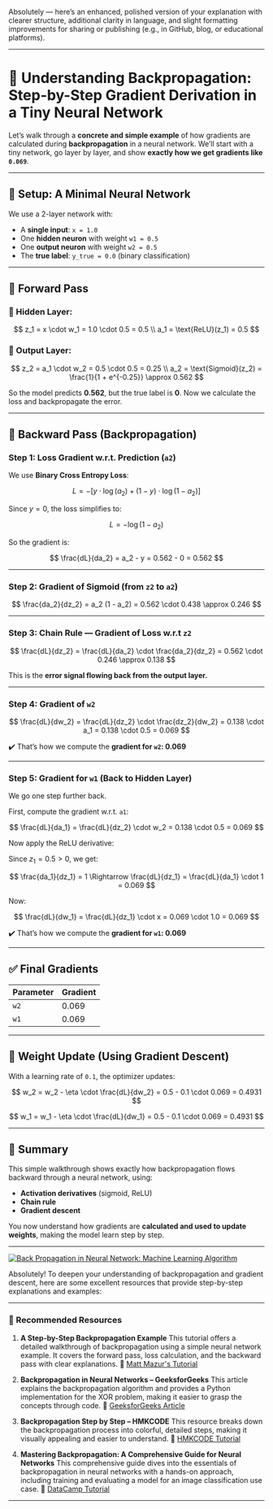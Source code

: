 Absolutely — here’s an enhanced, polished version of your explanation with clearer structure, additional clarity in language, and slight formatting improvements for sharing or publishing (e.g., in GitHub, blog, or educational platforms).

---

# 🧠 Understanding Backpropagation: Step-by-Step Gradient Derivation in a Tiny Neural Network

Let’s walk through a **concrete and simple example** of how gradients are calculated during **backpropagation** in a neural network. We’ll start with a tiny network, go layer by layer, and show **exactly how we get gradients like `0.069`**.

---

## 🔧 Setup: A Minimal Neural Network

We use a 2-layer network with:

* A **single input**: `x = 1.0`
* One **hidden neuron** with weight `w1 = 0.5`
* One **output neuron** with weight `w2 = 0.5`
* The **true label**: `y_true = 0.0` (binary classification)

---

## 🔁 Forward Pass

### 🧩 Hidden Layer:

$$
z_1 = x \cdot w_1 = 1.0 \cdot 0.5 = 0.5 \\
a_1 = \text{ReLU}(z_1) = 0.5
$$

### 🧮 Output Layer:

$$
z_2 = a_1 \cdot w_2 = 0.5 \cdot 0.5 = 0.25 \\
a_2 = \text{Sigmoid}(z_2) = \frac{1}{1 + e^{-0.25}} \approx 0.562
$$

So the model predicts **0.562**, but the true label is **0**. Now we calculate the loss and backpropagate the error.

---

## 🔄 Backward Pass (Backpropagation)

### Step 1: Loss Gradient w\.r.t. Prediction (`a2`)

We use **Binary Cross Entropy Loss**:

$$
L = -\left[y \cdot \log(a_2) + (1 - y) \cdot \log(1 - a_2)\right]
$$

Since $y = 0$, the loss simplifies to:

$$
L = -\log(1 - a_2)
$$

So the gradient is:

$$
\frac{dL}{da_2} = a_2 - y = 0.562 - 0 = 0.562
$$

---

### Step 2: Gradient of Sigmoid (from `z2` to `a2`)

$$
\frac{da_2}{dz_2} = a_2 (1 - a_2) = 0.562 \cdot 0.438 \approx 0.246
$$

---

### Step 3: Chain Rule — Gradient of Loss w\.r.t `z2`

$$
\frac{dL}{dz_2} = \frac{dL}{da_2} \cdot \frac{da_2}{dz_2} = 0.562 \cdot 0.246 \approx 0.138
$$

This is the **error signal flowing back from the output layer.**

---

### Step 4: Gradient of `w2`

$$
\frac{dL}{dw_2} = \frac{dL}{dz_2} \cdot \frac{dz_2}{dw_2} = 0.138 \cdot a_1 = 0.138 \cdot 0.5 = 0.069
$$

✔️ That’s how we compute the **gradient for `w2`: 0.069**

---

### Step 5: Gradient for `w1` (Back to Hidden Layer)

We go one step further back.

First, compute the gradient w\.r.t. `a1`:

$$
\frac{dL}{da_1} = \frac{dL}{dz_2} \cdot w_2 = 0.138 \cdot 0.5 = 0.069
$$

Now apply the ReLU derivative:

Since $z_1 = 0.5 > 0$, we get:

$$
\frac{da_1}{dz_1} = 1
\Rightarrow \frac{dL}{dz_1} = \frac{dL}{da_1} \cdot 1 = 0.069
$$

Now:

$$
\frac{dL}{dw_1} = \frac{dL}{dz_1} \cdot x = 0.069 \cdot 1.0 = 0.069
$$

✔️ That’s how we compute the **gradient for `w1`: 0.069**

---

## ✅ Final Gradients

| Parameter | Gradient |
| --------- | -------- |
| `w2`      | 0.069    |
| `w1`      | 0.069    |

---

## 🧮 Weight Update (Using Gradient Descent)

With a learning rate of `0.1`, the optimizer updates:

$$
w_2 = w_2 - \eta \cdot \frac{dL}{dw_2} = 0.5 - 0.1 \cdot 0.069 = 0.4931
$$

$$
w_1 = w_1 - \eta \cdot \frac{dL}{dw_1} = 0.5 - 0.1 \cdot 0.069 = 0.4931
$$

---

## 🔁 Summary

This simple walkthrough shows exactly how backpropagation flows backward through a neural network, using:

* **Activation derivatives** (sigmoid, ReLU)
* **Chain rule**
* **Gradient descent**

You now understand how gradients are **calculated and used to update weights**, making the model learn step by step.

---

[![Back Propagation in Neural Network: Machine Learning Algorithm](https://tse1.mm.bing.net/th?id=OIP.GOmyJGzqoxcPYnEpXoU_kAHaD2\&pid=Api)](https://www.guru99.com/backpropogation-neural-network.html)

Absolutely! To deepen your understanding of backpropagation and gradient descent, here are some excellent resources that provide step-by-step explanations and examples:

---

### 🔗 Recommended Resources

1. **A Step-by-Step Backpropagation Example**
   This tutorial offers a detailed walkthrough of backpropagation using a simple neural network example. It covers the forward pass, loss calculation, and the backward pass with clear explanations.
   🔗 [Matt Mazur's Tutorial](https://mattmazur.com/2015/03/17/a-step-by-step-backpropagation-example/)

2. **Backpropagation in Neural Networks – GeeksforGeeks**
   This article explains the backpropagation algorithm and provides a Python implementation for the XOR problem, making it easier to grasp the concepts through code.
   🔗 [GeeksforGeeks Article](https://www.geeksforgeeks.org/backpropagation-in-neural-network/)

3. **Backpropagation Step by Step – HMKCODE**
   This resource breaks down the backpropagation process into colorful, detailed steps, making it visually appealing and easier to understand.
   🔗 [HMKCODE Tutorial](https://hmkcode.com/ai/backpropagation-step-by-step/)

4. **Mastering Backpropagation: A Comprehensive Guide for Neural Networks**
   This comprehensive guide dives into the essentials of backpropagation in neural networks with a hands-on approach, including training and evaluating a model for an image classification use case.
   🔗 [DataCamp Tutorial](https://www.datacamp.com/tutorial/mastering-backpropagation)

---

